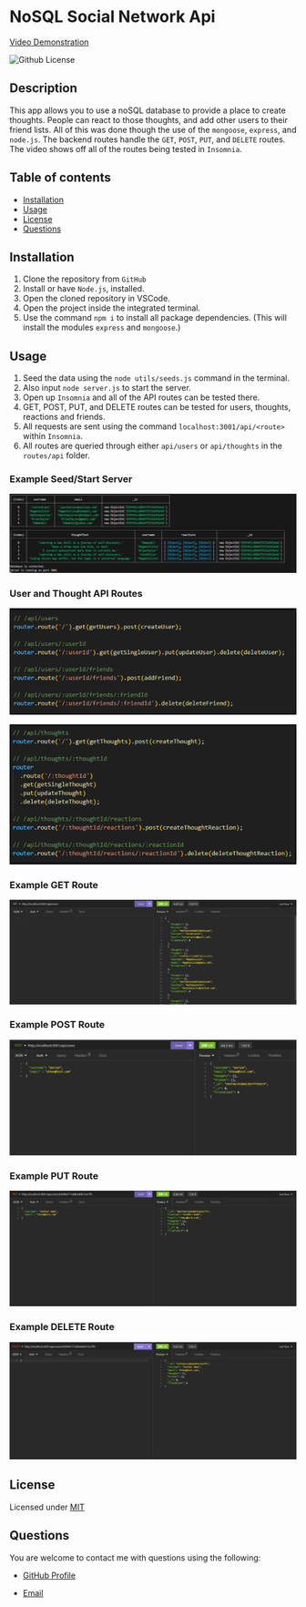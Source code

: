 # NoSQL Social Network Api

[Video Demonstration](https://drive.google.com/file/d/1AwUZFLC6P6qMTxxx2EXnbsaT2kUIJ5VH/view)

![Github License](https://img.shields.io/badge/License-MIT-green.svg)

## Description

This app allows you to use a noSQL database to provide a place to create thoughts. People can react to those thoughts, and add other users to their friend lists. All of this was done though the use of the `mongoose`, `express`, and `node.js`. The backend routes handle the `GET`, `POST`, `PUT`, and `DELETE` routes. The video shows off all of the routes being tested in `Insomnia`.

## Table of contents

- [Installation](#installation)
- [Usage](#usage)
- [License](#license)
- [Questions](#questions)

## Installation

1. Clone the repository from `GitHub`
2. Install or have `Node.js`, installed.
3. Open the cloned repository in VSCode.
4. Open the project inside the integrated terminal.
5. Use the command `npm i` to install all package dependencies.
   (This will install the modules `express` and `mongoose`.)

## Usage

1. Seed the data using the `node utils/seeds.js` command in the terminal.
2. Also input `node server.js` to start the server.
3. Open up `Insomnia` and all of the API routes can be tested there.
4. GET, POST, PUT, and DELETE routes can be tested for users, thoughts, reactions and friends.
5. All requests are sent using the command `localhost:3001/api/<route>` within `Insomnia`.
6. All routes are queried through either `api/users` or `api/thoughts` in the `routes/api` folder.

### Example Seed/Start Server

![seed_data](./assets/seed.PNG)

### User and Thought API Routes

![user_api_routes](./assets/routes.PNG)

![thoughts_api_routes](./assets/routes2.PNG)

### Example GET Route

![get_route](/assets/getRoute.PNG)

### Example POST Route

![post_route](./assets/postRoute.PNG)

### Example PUT Route

![put_route](./assets/putRoute.PNG)

### Example DELETE Route

![delete_route](./assets/deleteRoute.PNG)

## License

Licensed under [MIT](https://opensource.org/license/mit/)

## Questions

You are welcome to contact me with questions using the following:

- [GitHub Profile](https://github.com/ethancs13)

- [Email](mailto:ethansroka@gmail.com)
